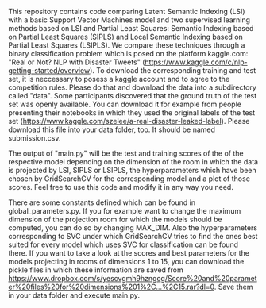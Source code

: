 This repository contains code comparing Latent Semantic Indexing (LSI) with a basic Support Vector Machines model and two supervised learning methods based on LSI and Partial Least Squares: Semantic Indexing based on Partial Least Squares (SIPLS) and Local Semantic Indexing based on Partial Least Squares (LSIPLS). We compare these techniques through a binary classification problem which is posed on the platform kaggle.com: "Real or Not? NLP with Disaster Tweets" (https://www.kaggle.com/c/nlp-getting-started/overview).
To download the corresponding training and test set, it is neccessary to posess a kaggle account and to agree to the competition rules. Please do that and download the data into a subdirectory called "data". Some participants discovered that the ground truth of the test set was openly available. You can download it for example from people presenting their notebooks in which they used the original labels of the test set (https://www.kaggle.com/szelee/a-real-disaster-leaked-label). Please download this file into your data folder, too. It should be named submission.csv.

The output of "main.py" will be the test and training scores of the of the respective model depending on the dimension of the room in which the data is projected by LSI, SIPLS or LSIPLS, the hyperparameters which have been chosen by GridSearchCV for the corresponding model and a plot of those scores. Feel free to use this code and modify it in any way you need.

There are some constants defined which can be found in global_parameters.py. If you for example want to change the maximum dimension of the projection room for which the models should be computed, you can do so by changing MAX_DIM. Also the hyperparameters corresponding to SVC under which GridSearchCV tries to find the ones best suited for every model which uses SVC for classification can be found there. If you want to take a look at the scores and best parameters for the models projecting in rooms of dimensions 1 to 15, you can download the pickle files in which these information are saved from https://www.dropbox.com/s/yescvgmh9hzngcg/Score%20and%20parameter%20files%20for%20dimensions%201%2C...%2C15.rar?dl=0. Save them in your data folder and execute main.py.
